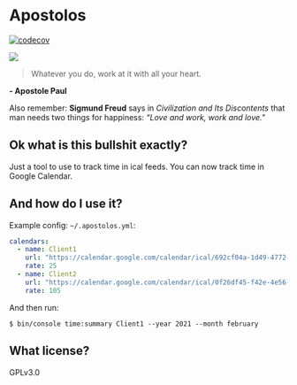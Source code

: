 # Apostolos

[![codecov](https://codecov.io/gh/StephanMeijer/Apostolos/branch/master/graph/badge.svg?token=X4DZUUYX3F)](https://codecov.io/gh/StephanMeijer/Apostolos)

![](https://www.kerknet.be/sites/default/files/styles/width_640/public/F2184g39_0.jpg)

> Whatever you do, work at it with all your heart.

**- Apostole Paul**

Also remember: **Sigmund Freud** says in _Civilization and Its Discontents_ that man needs two things for happiness: _“Love and work, work and love."_

## Ok what is this bullshit exactly?

Just a tool to use to track time in ical feeds. You can now track time in Google Calendar.

## And how do I use it?

Example config: `~/.apostolos.yml`:

```yml
calendars:
  - name: Client1
    url: "https://calendar.google.com/calendar/ical/692cf04a-1d49-4772-b09b-0ec324853277/basic.ics"
    rate: 25
  - name: Client2
    url: "https://calendar.google.com/calendar/ical/0f26df45-f42e-4e56-b495-67cb11f5ea91/basic.ics"
    rate: 105
```

And then run:

```
$ bin/console time:summary Client1 --year 2021 --month february
```

## What license?

GPLv3.0